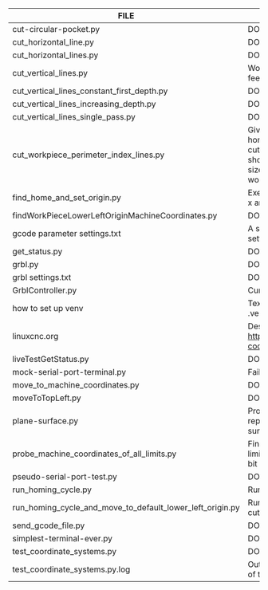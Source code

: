 | FILE                                                      | WHAT'S IN IT                                                         |
|-----------------------------------------------------------|----------------------------------------------------------------------|
| cut-circular-pocket.py                                    |DON'T REMEMBER|
| cut_horizontal_line.py                                    |DON'T REMEMBER|
| cut_horizontal_lines.py                                   |DON'T REMEMBER|
| cut_vertical_lines.py                                     |Work in progress to test various bit feeds and speeds|
| cut_vertical_lines_constant_first_depth.py                |DON'T REMEMBER|
| cut_vertical_lines_increasing_depth.py                    |DON'T REMEMBER|
| cut_vertical_lines_single_pass.py                         |DON'T REMEMBER|
| cut_workpiece_perimeter_index_lines.py                    |Given a constant origin, found by homing and offsetting from home, this cuts a rectangle of given size. One should repeatedly refine the rectangle size until all of the largest extents workpiece is touched by the cut.|
| find_home_and_set_origin.py                               |Executes homing cycle, and sets WC0 x and y based on that.|
| findWorkPieceLowerLeftOriginMachineCoordinates.py         |DON'T REMEMBER|
| gcode parameter settings.txt                              |A snapshot of gcode parameter settings from some unknown date/time|
| get_status.py                                             |DON'T REMEMBER|
| grbl.py                                                   |DON'T REMEMBER|
| grbl settings.txt                                         |DON'T REMEMBER|
| GrblController.py                                         |Current work in progress|
| how to set up venv                                        |Text instructions on how to configure a .venv/ manually|
| linuxcnc.org                                              |Desktop file to launch browser to http://linuxcnc.org/docs/html/gcode/g-code.html#gcode:g54-g59.3|
| liveTestGetStatus.py                                      |DON'T REMEMBER|
| mock-serial-port-terminal.py                              |Failed attempt at something|
| move_to_machine_coordinates.py                            |DON'T REMEMBER|
| moveToTopLeft.py                                          |DON'T REMEMBER|
| plane-surface.py                                          |Program to plane a surface by repeatedly passing over it with a surface planing bit|
| probe_machine_coordinates_of_all_limits.py                |Find the machine coordinates of all limit switches (including z).  Don't put a bit in it!!!!!|
| pseudo-serial-port-test.py                                |DON'T REMEMBER|
| run_homing_cycle.py                                       |Runs a homing cycle.|
| run_homing_cycle_and_move_to_default_lower_left_origin.py |Runs a homing cycle and moves the cutting head to a specified x,y|
| send_gcode_file.py                                        |DON'T REMEMBER|
| simplest-terminal-ever.py                                 |DON'T REMEMBER|
| test_coordinate_systems.py                                |DON'T REMEMBER|
| test_coordinate_systems.py.log                            |Output from some unknown execution of test_coordinate_systems.py?|
